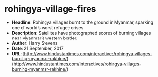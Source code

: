 # rohingya-village-fires
- **Headline**: Rohingya villages burnt to the ground in Myanmar, sparking one of world’s worst refugee crises
- **Description**: Satellites have photographed scores of burning villages near Myanmar’s western border.
- **Author**: Harry Stevens
- **Date**: 21 September, 2017
- **URL**: [http://www.hindustantimes.com/interactives/rohingya-villages-burning-myanmar-rakhine/](http://www.hindustantimes.com/interactives/rohingya-villages-burning-myanmar-rakhine/)